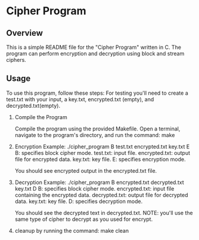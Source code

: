 # Cipher Program

## Overview

This is a simple README file for the "Cipher Program" written in C. The program can perform encryption and decryption
using block and stream ciphers.

## Usage

To use this program, follow these steps:
For testing you'll need to create a test.txt with your input, a key.txt, encrypted.txt (empty), and decrypted.txt(empty).

1. Compile the Program

   Compile the program using the provided Makefile.
   Open a terminal, navigate to the program's directory, and run the command:
        make

2. Encryption Example: ./cipher_program B test.txt encrypted.txt key.txt E
    B:              specifies block cipher mode.
    test.txt:       input file.
    encrypted.txt:  output file for encrypted data.
    key.txt:        key file.
    E:              specifies encryption mode.

    You should see encrypted output in the encrypted.txt file.

3. Decryption Example: ./cipher_program B encrypted.txt decrypted.txt key.txt D
    B:              specifies block cipher mode.
    encrypted.txt:  input file containing the encrypted data.
    decrypted.txt:  output file for decrypted data.
    key.txt:        key file.
    D:              specifies decryption mode.

    You should see the decrypted text in decrypted.txt.
    NOTE: you'll use the same type of cipher to decrypt as you used for encrypt.

4. cleanup by running the command:
    make clean